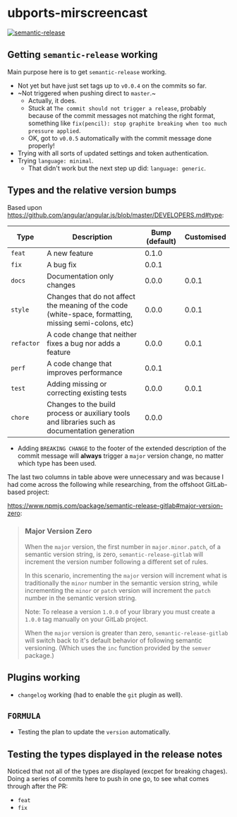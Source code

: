 # ubports-mirscreencast

[![semantic-release](https://img.shields.io/badge/%20%20%F0%9F%93%A6%F0%9F%9A%80-semantic--release-e10079.svg)](https://github.com/semantic-release/semantic-release)

## Getting `semantic-release` working

Main purpose here is to get `semantic-release` working.

* Not yet but have just set tags up to `v0.0.4` on the commits so far.
* ~Not triggered when pushing direct to `master`.~
    * Actually, it does.
    * Stuck at `The commit should not trigger a release`, probably because of the commit messages not matching the right format, something like `fix(pencil): stop graphite breaking when too much pressure applied`.
    * OK, got to `v0.0.5` automatically with the commit message done properly!
* Trying with all sorts of updated settings and token authentication.
* Trying `language: minimal`.
    * That didn't work but the next step up did: `language: generic`.

## Types and the relative version bumps

Based upon https://github.com/angular/angular.js/blob/master/DEVELOPERS.md#type:

Type|Description|Bump (default)|Customised
-----|-----|-----|-----
`feat`|A new feature|0.1.0|
`fix`|A bug fix|0.0.1|
`docs`|Documentation only changes|0.0.0|0.0.1
`style`|Changes that do not affect the meaning of the code (white-space, formatting, missing semi-colons, etc)|0.0.0|0.0.1
`refactor`|A code change that neither fixes a bug nor adds a feature|0.0.0|0.0.1
`perf`|A code change that improves performance|0.0.1|
`test`|Adding missing or correcting existing tests|0.0.0|0.0.1
`chore`|Changes to the build process or auxiliary tools and libraries such as documentation generation|0.0.0|

* Adding `BREAKING CHANGE` to the footer of the extended description of the commit message will **always** trigger a `major` version change, no matter which type has been used.

The last two columns in table above were unnecessary and was because I had come across the following while researching, from the offshoot GitLab-based project:

https://www.npmjs.com/package/semantic-release-gitlab#major-version-zero:

> ### Major Version Zero
> 
> When the `major` version, the first number in `major.minor.patch`, of a semantic version string, is zero, `semantic-release-gitlab` will increment the version number following a different set of rules.
> 
> In this scenario, incrementing the `major` version will increment what is traditionally the `minor` number in the semantic version string, while incrementing the `minor` or `patch` version will increment the `patch` number in the semantic version string.
> 
> Note: To release a version `1.0.0` of your library you must create a `1.0.0` tag manually on your GitLab project.
> 
> When the `major` version is greater than zero, `semantic-release-gitlab` will switch back to it's default behavior of following semantic versioning. (Which uses the `inc` function provided by the `semver` package.)

## Plugins working

* `changelog` working (had to enable the `git` plugin as well).

## `FORMULA`

* Testing the plan to update the `version` automatically.

## Testing the types displayed in the release notes

Noticed that not all of the types are displayed (excpet for breaking chages).
Doing a series of commits here to push in one go, to see what comes through after the PR:

* `feat`
* `fix`
